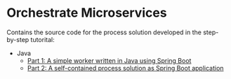 # Orchestrate Microservices

Contains the source code for the process solution developed in the step-by-step tutorital:

* Java
  * [Part 1: A simple worker written in Java using Spring Boot](part1-spring-boot-worker/)
  * [Part 2: A self-contained process solution as Spring Boot application](part2-spring-boot-process-solution/)
